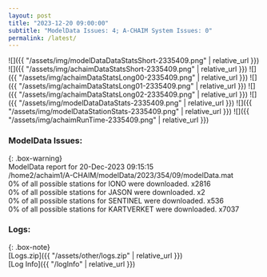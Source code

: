 ```yaml
---
layout: post
title: "2023-12-20 09:00:00"
subtitle: "ModelData Issues: 4; A-CHAIM System Issues: 0"
permalink: /latest/
---
```


![]({{ "/assets/img/modelDataDataStatsShort-2335409.png" | relative_url }})
![]({{ "/assets/img/achaimDataStatsShort-2335409.png" | relative_url }})
![]({{ "/assets/img/achaimDataStatsLong00-2335409.png" | relative_url }})
![]({{ "/assets/img/achaimDataStatsLong01-2335409.png" | relative_url }})
![]({{ "/assets/img/achaimDataStatsLong02-2335409.png" | relative_url }})
![]({{ "/assets/img/modelDataDataStats-2335409.png" | relative_url }})
![]({{ "/assets/img/modelDataStationStats-2335409.png" | relative_url }})
![]({{ "/assets/img/achaimRunTime-2335409.png" | relative_url }})


### ModelData Issues:  
  
{: .box-warning}  
 ModelData report for 20-Dec-2023 09:15:15   
 /home2/achaim1/A-CHAIM/modelData/2023/354/09/modelData.mat   
 0% of all possible stations for IONO were downloaded. x2816   
 0% of all possible stations for JASON were downloaded. x2   
 0% of all possible stations for SENTINEL were downloaded. x536   
 0% of all possible stations for KARTVERKET were downloaded. x7037   
  


### Logs:  
  
{: .box-note}  
[Logs.zip]({{ "/assets/other/logs.zip" | relative_url }})  
[Log Info]({{ "/logInfo" | relative_url }})  
